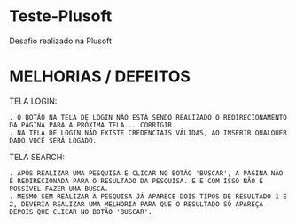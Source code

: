 # Teste-Plusoft
Desafio realizado na Plusoft


# MELHORIAS / DEFEITOS

TELA LOGIN:

    . O BOTÃO NA TELA DE LOGIN NÃO ESTÁ SENDO REALIZADO O REDIRECIONAMENTO DA PÁGINA PARA A PRÓXIMA TELA... CORRIGIR
    . NA TELA DE LOGIN NÃO EXISTE CREDENCIAIS VÁLIDAS, AO INSERIR QUALQUER DADO VOCÊ SERÁ LOGADO.


TELA SEARCH:

    . APÓS REALIZAR UMA PESQUISA E CLICAR NO BOTÃO 'BUSCAR', A PÁGINA NÃO É REDIRECIONADA PARA O RESULTADO DA PESQUISA. E E COM ISSO NÃO É POSSÍVEL FAZER UMA BUSCA.
    . MESMO SEM REALIZAR A PESQUISA JÁ APARECE DOIS TIPOS DE RESULTADO 1 E 2, DEVERIA REALIZAR UMA MELHORIA PARA QUE O RESULTADO SÓ APAREÇA DEPOIS QUE CLICAR NO BOTÃO 'BUSCAR'.
